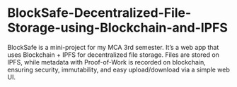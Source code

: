 # BlockSafe-Decentralized-File-Storage-using-Blockchain-and-IPFS
BlockSafe is a mini-project for my MCA 3rd semester. It’s a web app that uses Blockchain + IPFS for decentralized file storage. Files are stored on IPFS, while metadata with Proof-of-Work is recorded on blockchain, ensuring security, immutability, and easy upload/download via a simple web UI.
